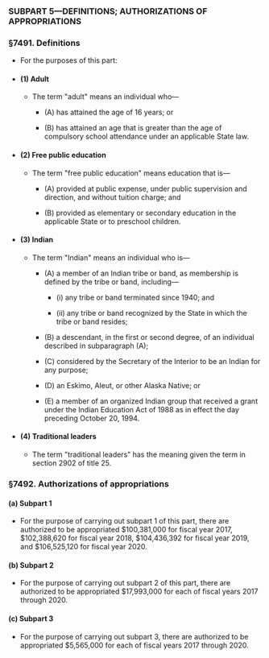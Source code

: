 ### SUBPART 5—DEFINITIONS; AUTHORIZATIONS OF APPROPRIATIONS

### §7491. Definitions
* For the purposes of this part:

* #### (1) Adult
  * The term "adult" means an individual who—

    * (A) has attained the age of 16 years; or

    * (B) has attained an age that is greater than the age of compulsory school attendance under an applicable State law.

* #### (2) Free public education
  * The term "free public education" means education that is—

    * (A) provided at public expense, under public supervision and direction, and without tuition charge; and

    * (B) provided as elementary or secondary education in the applicable State or to preschool children.

* #### (3) Indian
  * The term "Indian" means an individual who is—

    * (A) a member of an Indian tribe or band, as membership is defined by the tribe or band, including—

      * (i) any tribe or band terminated since 1940; and

      * (ii) any tribe or band recognized by the State in which the tribe or band resides;


    * (B) a descendant, in the first or second degree, of an individual described in subparagraph (A);

    * (C) considered by the Secretary of the Interior to be an Indian for any purpose;

    * (D) an Eskimo, Aleut, or other Alaska Native; or

    * (E) a member of an organized Indian group that received a grant under the Indian Education Act of 1988 as in effect the day preceding October 20, 1994.

* #### (4) Traditional leaders
  * The term "traditional leaders" has the meaning given the term in section 2902 of title 25.

### §7492. Authorizations of appropriations
#### (a) Subpart 1
* For the purpose of carrying out subpart 1 of this part, there are authorized to be appropriated $100,381,000 for fiscal year 2017, $102,388,620 for fiscal year 2018, $104,436,392 for fiscal year 2019, and $106,525,120 for fiscal year 2020.

#### (b) Subpart 2
* For the purpose of carrying out subpart 2 of this part, there are authorized to be appropriated $17,993,000 for each of fiscal years 2017 through 2020.

#### (c) Subpart 3
* For the purpose of carrying out subpart 3, there are authorized to be appropriated $5,565,000 for each of fiscal years 2017 through 2020.